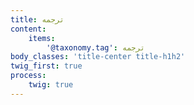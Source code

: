 ```yaml
---
title: ترجمه
content:
    items:  
        '@taxonomy.tag': ترجمه
body_classes: 'title-center title-h1h2'
twig_first: true
process:
    twig: true
---
```


